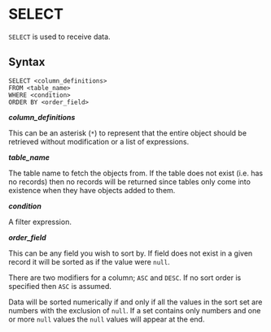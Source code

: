SELECT
======

`SELECT` is used to receive data.

Syntax
------

    SELECT <column_definitions>
    FROM <table_name>
    WHERE <condition>
    ORDER BY <order_field>

**_column_definitions_**

This can be an asterisk (`*`) to represent that the entire object should be
retrieved without modification or a list of expressions.

**_table_name_**

The table name to fetch the objects from. If the table does not exist (i.e. has
no records) then no records will be returned since tables only come into
existence when they have objects added to them.

**_condition_**

A filter expression.

**_order_field_**

This can be any field you wish to sort by. If field does not exist in a given
record it will be sorted as if the value were `null`.

There are two modifiers for a column; `ASC` and `DESC`. If no sort order is
specified then `ASC` is assumed.

Data will be sorted numerically if and only if all the values in the sort set
are numbers with the exclusion of `null`. If a set contains only numbers and one
or more `null` values the `null` values will appear at the end.
